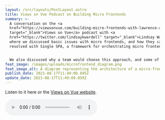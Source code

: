 ```yaml
---
layout: /src/layouts/PostLayout.astro
title: Views on Vue Podcast on Building Micro Frontends
summary: >-
  A conversation on the <a
  href="https://viewsonvue.com/building-micro-frontends-with-lawrence-almeida-vue-160"
  target="_blank">Views on Vue</a> podcast with <a
  href="https://twitter.com/lindsaykwardell" target="_blank">Lindsay Wardell</a>
  where we discussed basic issues with micro frontends, and how they can be
  resolved with Single SPA, a framework for orchestrating micro frontends. 


  We also discussed why a team would choose this approach, and some of the downsides to adopting micro frontends.
feat_image: /images/uploads/microfrontend_diagram.png
feat_image_alt: A diagram representing the architecture of a micro-frontend
publish_date: 2021-08-17T11:49:09.845Z
update_date: 2021-08-17T11:49:09.859Z
---
```


Listen to it here or the <a href="https://viewsonvue.com/building-micro-frontends-with-lawrence-almeida-vue-160" target="_blank">Views on Vue website</a>.

<audio controls>

<source src="/images/uploads/views-on-view-160-building-micro.mp3" type="audio/mpeg">

Your browser does not support the audio element.

</audio>
